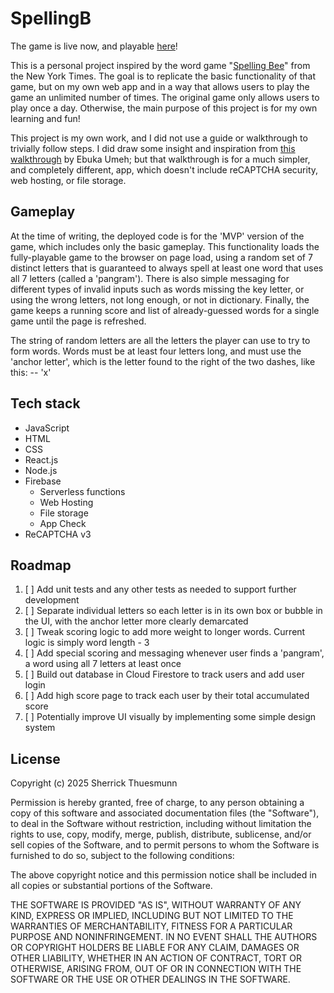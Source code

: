 # SpellingB

The game is live now, and playable [here](https://spellingb-11a56.web.app/)!

This is a personal project inspired by the word game "[Spelling Bee](https://www.nytimes.com/puzzles/spelling-bee)" from the New York Times. The goal is to replicate the basic functionality of that game, but on my own web app and in a way that allows users to play the game an unlimited number of times. The original game only allows users to play once a day. Otherwise, the main purpose of this project is for my own learning and fun!

This project is my own work, and I did not use a guide or walkthrough to trivially follow steps. I did draw some insight and inspiration from [this walkthrough](https://medium.com/@charpellumeh/build-a-serverless-full-stack-app-using-firebase-cloud-functions-81afe34a64fc) by Ebuka Umeh; but that walkthrough is for a much simpler, and completely different, app, which doesn't include reCAPTCHA security, web hosting, or file storage.

## Gameplay

At the time of writing, the deployed code is for the 'MVP' version of the game, which includes only the basic gameplay. This functionality loads the fully-playable game to the browser on page load, using a random set of 7 distinct letters that is guaranteed to always spell at least one word that uses all 7 letters (called a 'pangram'). There is also simple messaging for different types of invalid inputs such as words missing the key letter, or using the wrong letters, not long enough, or not in dictionary. Finally, the game keeps a running score and list of already-guessed words for a single game until the page is refreshed.

The string of random letters are all the letters the player can use to try to form words. Words must be at least four letters long, and must use the 'anchor letter', which is the letter found to the right of the two dashes, like this: -- 'x'

## Tech stack

- JavaScript
- HTML
- CSS
- React.js
- Node.js
- Firebase
    - Serverless functions
    - Web Hosting
    - File storage
    - App Check
- ReCAPTCHA v3

## Roadmap

1. [ ] Add unit tests and any other tests as needed to support further development
2. [ ] Separate individual letters so each letter is in its own box or bubble in the UI, with the anchor letter more clearly demarcated
3. [ ] Tweak scoring logic to add more weight to longer words. Current logic is simply word length - 3
4. [ ] Add special scoring and messaging whenever user finds a 'pangram', a word using all 7 letters at least once
5. [ ] Build out database in Cloud Firestore to track users and add user login
6. [ ] Add high score page to track each user by their total accumulated score
7. [ ] Potentially improve UI visually by implementing some simple design system

## License

Copyright (c) 2025 Sherrick Thuesmunn

Permission is hereby granted, free of charge, to any person obtaining a copy of this software and associated documentation files (the "Software"), to deal in the Software without restriction, including without limitation the rights to use, copy, modify, merge, publish, distribute, sublicense, and/or sell copies of the Software, and to permit persons to whom the Software is furnished to do so, subject to the following conditions:

The above copyright notice and this permission notice shall be included in all copies or substantial portions of the Software.

THE SOFTWARE IS PROVIDED "AS IS", WITHOUT WARRANTY OF ANY KIND, EXPRESS OR IMPLIED, INCLUDING BUT NOT LIMITED TO THE WARRANTIES OF MERCHANTABILITY, FITNESS FOR A PARTICULAR PURPOSE AND NONINFRINGEMENT. IN NO EVENT SHALL THE AUTHORS OR COPYRIGHT HOLDERS BE LIABLE FOR ANY CLAIM, DAMAGES OR OTHER LIABILITY, WHETHER IN AN ACTION OF CONTRACT, TORT OR OTHERWISE, ARISING FROM, OUT OF OR IN CONNECTION WITH THE SOFTWARE OR THE USE OR OTHER DEALINGS IN THE SOFTWARE.